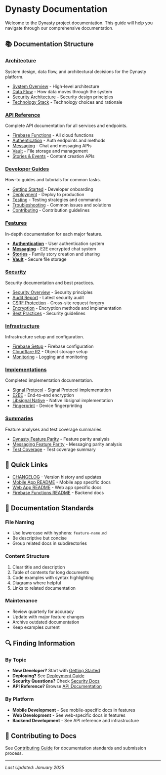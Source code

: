 # Dynasty Documentation

Welcome to the Dynasty project documentation. This guide will help you navigate through our comprehensive documentation.

## 📚 Documentation Structure

### [Architecture](./architecture/)
System design, data flow, and architectural decisions for the Dynasty platform.

- [System Overview](./architecture/system-overview.md) - High-level architecture
- [Data Flow](./architecture/data-flow.md) - How data moves through the system
- [Security Architecture](./architecture/security-architecture.md) - Security design principles
- [Technology Stack](./architecture/technology-stack.md) - Technology choices and rationale

### [API Reference](./api-reference/)
Complete API documentation for all services and endpoints.

- [Firebase Functions](./api-reference/firebase-functions.md) - All cloud functions
- [Authentication](./api-reference/authentication.md) - Auth endpoints and methods
- [Messaging](./api-reference/messaging.md) - Chat and messaging APIs
- [Vault](./api-reference/vault.md) - File storage and management
- [Stories & Events](./api-reference/stories-events.md) - Content creation APIs

### [Developer Guides](./guides/)
How-to guides and tutorials for common tasks.

- [Getting Started](./guides/getting-started.md) - Developer onboarding
- [Deployment](./guides/deployment.md) - Deploy to production
- [Testing](./guides/testing.md) - Testing strategies and commands
- [Troubleshooting](./guides/troubleshooting.md) - Common issues and solutions
- [Contributing](./guides/contributing.md) - Contribution guidelines

### [Features](./features/)
In-depth documentation for each major feature.

- **[Authentication](./features/authentication/)** - User authentication system
- **[Messaging](./features/messaging/)** - E2E encrypted chat system
- **[Stories](./features/stories/)** - Family story creation and sharing
- **[Vault](./features/vault/)** - Secure file storage

### [Security](./security/)
Security documentation and best practices.

- [Security Overview](./security/README.md) - Security principles
- [Audit Report](./security/audit-report.md) - Latest security audit
- [CSRF Protection](./security/csrf-protection.md) - Cross-site request forgery
- [Encryption](./security/encryption.md) - Encryption methods and implementation
- [Best Practices](./security/best-practices.md) - Security guidelines

### [Infrastructure](./infrastructure/)
Infrastructure setup and configuration.

- [Firebase Setup](./infrastructure/firebase-setup.md) - Firebase configuration
- [Cloudflare R2](./infrastructure/cloudflare-r2.md) - Object storage setup
- [Monitoring](./infrastructure/monitoring.md) - Logging and monitoring

### [Implementations](./implementations/)
Completed implementation documentation.

- [Signal Protocol](./implementations/SIGNAL_PROTOCOL_IMPLEMENTATION_COMPLETE.md) - Signal Protocol implementation
- [E2EE](./implementations/E2EE_IMPLEMENTATION_COMPLETE_SUMMARY.md) - End-to-end encryption
- [Libsignal Native](./implementations/LIBSIGNAL_NATIVE_IMPLEMENTATION.md) - Native libsignal implementation
- [Fingerprint](./implementations/FINGERPRINT_IMPLEMENTATION_SUMMARY.md) - Device fingerprinting

### [Summaries](./summaries/)
Feature analyses and test coverage summaries.

- [Dynasty Feature Parity](./summaries/DYNASTY_FEATURE_PARITY_ANALYSIS.md) - Feature parity analysis
- [Messaging Feature Parity](./summaries/MESSAGING_FEATURE_PARITY_ANALYSIS.md) - Messaging parity analysis
- [Test Coverage](./summaries/TEST_COVERAGE_SUMMARY.md) - Test coverage summary

## 🚀 Quick Links

- [CHANGELOG](../CHANGELOG.md) - Version history and updates
- [Mobile App README](../apps/mobile/README.md) - Mobile app specific docs
- [Web App README](../apps/web/dynastyweb/README.md) - Web app specific docs
- [Firebase Functions README](../apps/firebase/functions/README.md) - Backend docs

## 📖 Documentation Standards

### File Naming
- Use lowercase with hyphens: `feature-name.md`
- Be descriptive but concise
- Group related docs in subdirectories

### Content Structure
1. Clear title and description
2. Table of contents for long documents
3. Code examples with syntax highlighting
4. Diagrams where helpful
5. Links to related documentation

### Maintenance
- Review quarterly for accuracy
- Update with major feature changes
- Archive outdated documentation
- Keep examples current

## 🔍 Finding Information

### By Topic
- **New Developer?** Start with [Getting Started](./guides/getting-started.md)
- **Deploying?** See [Deployment Guide](./guides/deployment.md)
- **Security Questions?** Check [Security Docs](./security/)
- **API Reference?** Browse [API Documentation](./api-reference/)

### By Platform
- **Mobile Development** - See mobile-specific docs in features
- **Web Development** - See web-specific docs in features
- **Backend Development** - See API reference and infrastructure

## 📝 Contributing to Docs

See [Contributing Guide](./guides/contributing.md) for documentation standards and submission process.

---

*Last Updated: January 2025*